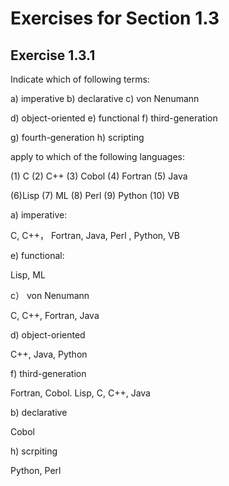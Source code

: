 # Exercises for Section 1.3

## Exercise 1.3.1

Indicate which of following terms:

a) imperative						b) declarative   				c) von Nenumann

d) object-oriented				e) functional					f) third-generation

g) fourth-generation			h) scripting

apply to which of the following languages:

(1) C 		(2) C++	(3) Cobol  (4) Fortran 		(5) Java

(6)Lisp 	(7) ML	 (8) Perl		(9) Python		(10) VB



a) imperative:

C, C++， Fortran, Java, Perl , Python, VB

e) functional:

Lisp, ML

c） von Nenumann

C, C++, Fortran, Java

d) object-oriented

C++, Java, Python

f) third-generation

Fortran, Cobol. Lisp, C, C++, Java

b) declarative

Cobol

h) scrpiting

Python, Perl